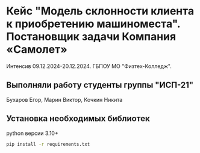 # Кейс "Модель склонности клиента к приобретению машиноместа". Постановщик задачи Компания «Самолет»

Интенсив 09.12.2024-20.12.2024. ГБПОУ МО "Физтех-Колледж".

## Выполняли работу студенты группы "ИСП-21"

Бухаров Егор, Марин Виктор, Кочкин Никита

## Установка необходимых библиотек

python версии 3.10+

```bash
pip install -r requirements.txt
```
